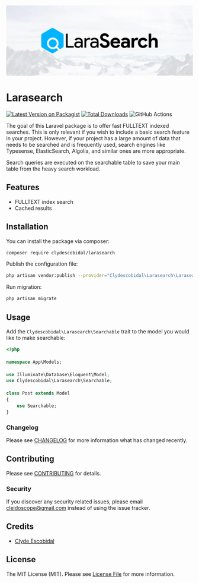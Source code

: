 <img src="https://raw.githubusercontent.com/clydescobidal/larasearch/main/art/socialcard.webp" />

# Larasearch

[![Latest Version on Packagist](https://img.shields.io/packagist/v/clydescobidal/larasearch.svg?style=flat-square)](https://packagist.org/packages/clydescobidal/larasearch)
[![Total Downloads](https://img.shields.io/packagist/dt/clydescobidal/larasearch.svg?style=flat-square)](https://packagist.org/packages/clydescobidal/larasearch)
![GitHub Actions](https://github.com/clydescobidal/larasearch/actions/workflows/main.yaml/badge.svg)

The goal of this Laravel package is to offer fast FULLTEXT indexed searches. This is only relevant if you wish to include a basic search feature in your project. However, if your project has a large amount of data that needs to be searched and is frequently used, search engines like Typesense, ElasticSearch, Algolia, and similar ones are more appropriate.

Search queries are executed on the searchable table to save your main table from the heavy search workload. 

## Features

- FULLTEXT index search
- Cached results

## Installation

You can install the package via composer:

```bash
composer require clydescobidal/larasearch
```

Publish the configuration file:
```bash
php artisan vendor:publish --provider="Clydescobidal\Larasearch\LarasearchServiceProvider"
```

Run migration:
```bash
php artisan migrate
```

## Usage
Add the `Clydescobidal\Larasearch\Searchable` trait to the model you would like to make searchable:
```php
<?php
 
namespace App\Models;
 
use Illuminate\Database\Eloquent\Model;
use Clydescobidal\Larasearch\Searchable;
 
class Post extends Model
{
    use Searchable;
}
```


### Changelog

Please see [CHANGELOG](CHANGELOG.md) for more information what has changed recently.

## Contributing

Please see [CONTRIBUTING](CONTRIBUTING.md) for details.

### Security

If you discover any security related issues, please email cleidoscope@gmail.com instead of using the issue tracker.

## Credits

-   [Clyde Escobidal](https://github.com/clydescobidal)

## License

The MIT License (MIT). Please see [License File](LICENSE.md) for more information.
